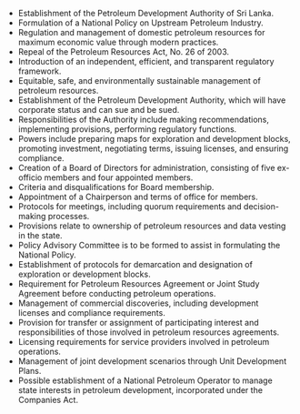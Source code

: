 - Establishment of the Petroleum Development Authority of Sri Lanka.
- Formulation of a National Policy on Upstream Petroleum Industry.
- Regulation and management of domestic petroleum resources for maximum economic value through modern practices.
- Repeal of the Petroleum Resources Act, No. 26 of 2003.
- Introduction of an independent, efficient, and transparent regulatory framework.
- Equitable, safe, and environmentally sustainable management of petroleum resources.
- Establishment of the Petroleum Development Authority, which will have corporate status and can sue and be sued.
- Responsibilities of the Authority include making recommendations, implementing provisions, performing regulatory functions.
- Powers include preparing maps for exploration and development blocks, promoting investment, negotiating terms, issuing licenses, and ensuring compliance.
- Creation of a Board of Directors for administration, consisting of five ex-officio members and four appointed members.
- Criteria and disqualifications for Board membership.
- Appointment of a Chairperson and terms of office for members.
- Protocols for meetings, including quorum requirements and decision-making processes.
- Provisions relate to ownership of petroleum resources and data vesting in the state.
- Policy Advisory Committee is to be formed to assist in formulating the National Policy.
- Establishment of protocols for demarcation and designation of exploration or development blocks.
- Requirement for Petroleum Resources Agreement or Joint Study Agreement before conducting petroleum operations.
- Management of commercial discoveries, including development licenses and compliance requirements.
- Provision for transfer or assignment of participating interest and responsibilities of those involved in petroleum resources agreements.
- Licensing requirements for service providers involved in petroleum operations.
- Management of joint development scenarios through Unit Development Plans.
- Possible establishment of a National Petroleum Operator to manage state interests in petroleum development, incorporated under the Companies Act.